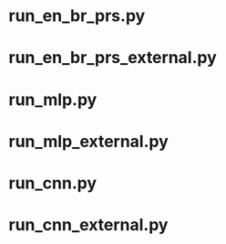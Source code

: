 # run_en_br_prs.py

# run_en_br_prs_external.py

# run_mlp.py

# run_mlp_external.py

# run_cnn.py

# run_cnn_external.py
